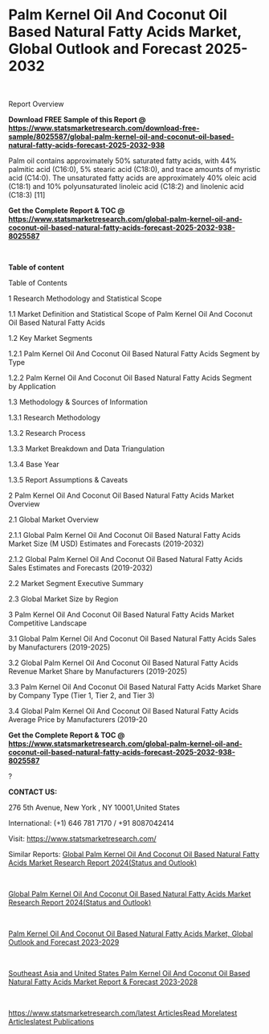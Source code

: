 <h1>Palm Kernel Oil And Coconut Oil Based Natural Fatty Acids Market, Global Outlook and Forecast 2025-2032</h1><br/><p>Report Overview</p>
 
 
 
 <p><strong>Download FREE Sample of this Report @ <a href="https://www.statsmarketresearch.com/download-free-sample/8025587/global-palm-kernel-oil-and-coconut-oil-based-natural-fatty-acids-forecast-2025-2032-938">https://www.statsmarketresearch.com/download-free-sample/8025587/global-palm-kernel-oil-and-coconut-oil-based-natural-fatty-acids-forecast-2025-2032-938</a></strong></p>
 
 
 
 <p>Palm oil contains approximately 50% saturated fatty acids, with 44% palmitic acid (C16:0), 5% stearic acid (C18:0), and trace amounts of myristic acid (C14:0). The unsaturated fatty acids are approximately 40% oleic acid (C18:1) and 10% polyunsaturated linoleic acid (C18:2) and linolenic acid (C18:3) [11]</p>
 
 
 
 <div><b>Get the Complete Report & TOC @ <a href="https://www.statsmarketresearch.com/global-palm-kernel-oil-and-coconut-oil-based-natural-fatty-acids-forecast-2025-2032-938-8025587">https://www.statsmarketresearch.com/global-palm-kernel-oil-and-coconut-oil-based-natural-fatty-acids-forecast-2025-2032-938-8025587</a></b></div>
 
 
 
 <p><br />
 
 <b>Table of content</b></p>
 
 
 
 <p>Table of Contents<br />
 
 1 Research Methodology and Statistical Scope<br />
 
 1.1 Market Definition and Statistical Scope of Palm Kernel Oil And Coconut Oil Based Natural Fatty Acids<br />
 
 1.2 Key Market Segments<br />
 
 1.2.1 Palm Kernel Oil And Coconut Oil Based Natural Fatty Acids Segment by Type<br />
 
 1.2.2 Palm Kernel Oil And Coconut Oil Based Natural Fatty Acids Segment by Application<br />
 
 1.3 Methodology & Sources of Information<br />
 
 1.3.1 Research Methodology<br />
 
 1.3.2 Research Process<br />
 
 1.3.3 Market Breakdown and Data Triangulation<br />
 
 1.3.4 Base Year<br />
 
 1.3.5 Report Assumptions & Caveats<br />
 
 2 Palm Kernel Oil And Coconut Oil Based Natural Fatty Acids Market Overview<br />
 
 2.1 Global Market Overview<br />
 
 2.1.1 Global Palm Kernel Oil And Coconut Oil Based Natural Fatty Acids Market Size (M USD) Estimates and Forecasts (2019-2032)<br />
 
 2.1.2 Global Palm Kernel Oil And Coconut Oil Based Natural Fatty Acids Sales Estimates and Forecasts (2019-2032)<br />
 
 2.2 Market Segment Executive Summary<br />
 
 2.3 Global Market Size by Region<br />
 
 3 Palm Kernel Oil And Coconut Oil Based Natural Fatty Acids Market Competitive Landscape<br />
 
 3.1 Global Palm Kernel Oil And Coconut Oil Based Natural Fatty Acids Sales by Manufacturers (2019-2025)<br />
 
 3.2 Global Palm Kernel Oil And Coconut Oil Based Natural Fatty Acids Revenue Market Share by Manufacturers (2019-2025)<br />
 
 3.3 Palm Kernel Oil And Coconut Oil Based Natural Fatty Acids Market Share by Company Type (Tier 1, Tier 2, and Tier 3)<br />
 
 3.4 Global Palm Kernel Oil And Coconut Oil Based Natural Fatty Acids Average Price by Manufacturers (2019-20</p>
 
 
 
 <div><b>Get the Complete Report & TOC @ <a href="https://www.statsmarketresearch.com/global-palm-kernel-oil-and-coconut-oil-based-natural-fatty-acids-forecast-2025-2032-938-8025587">https://www.statsmarketresearch.com/global-palm-kernel-oil-and-coconut-oil-based-natural-fatty-acids-forecast-2025-2032-938-8025587</a></b></div>
 
 
 
 <p>? </p>
 
 
 
 <p><b>CONTACT US:</b><br />
 
 276 5th Avenue, New York , NY 10001,United States<br />
 
 International: (+1) 646 781 7170 / +91 8087042414<br />
 
 Visit: <a href="https://www.statsmarketresearch.com/">https://www.statsmarketresearch.com/</a><br />
 
 Similar Reports: <a href="https://www.statsmarketresearch.com/global-palm-kernel-oil-and-coconut-oil-based-natural-fatty-acids-forecast-2025-2032-938-8025587">Global Palm Kernel Oil And Coconut Oil Based Natural Fatty Acids Market Research Report 2024(Status and Outlook)</a><br />
 
 <br />
 
 <a href="https://www.statsmarketresearch.com/global-palm-kernel-oil-and-coconut-oil-based-natural-fatty-acids-forecast-2025-2032-938-8025587">Global Palm Kernel Oil And Coconut Oil Based Natural Fatty Acids Market Research Report 2024(Status and Outlook)</a><br />
 
 <br />
 
 <a href="https://www.statsmarketresearch.com/global-palm-kernel-oil-and-coconut-oil-based-natural-fatty-acids-forecast-2025-2032-938-8025587">Palm Kernel Oil And Coconut Oil Based Natural Fatty Acids Market, Global Outlook and Forecast 2023-2029</a><br />
 
 <br />
 
 <a href="https://www.statsmarketresearch.com/global-palm-kernel-oil-and-coconut-oil-based-natural-fatty-acids-forecast-2025-2032-938-8025587">Southeast Asia and United States Palm Kernel Oil And Coconut Oil Based Natural Fatty Acids Market Report & Forecast 2023-2028</a><br />
 
 <br />
 
 <a href="https://gyeongbokgung.com">https://www.statsmarketresearch.com/</a><a href="https://hallyeomaritime.com">latest Articles</a><a href="https://jingwansa.com">Read More</a><a href="https://nguoiviet.jp/">latest Articles</a><a href="https://www.intelmarketresearch.com/">latest Publications</a></p>